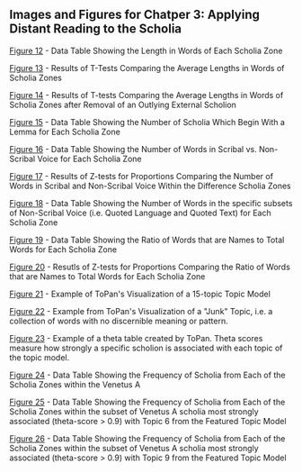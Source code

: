 ## Images and Figures for Chatper 3: Applying Distant Reading to the Scholia ##

[Figure 12](https://github.com/cjschu17/Thesis2016-2017/blob/master/Appendix/Chapter3/Images/Fig12.png) - Data Table Showing the Length in Words of Each Scholia Zone

[Figure 13](https://github.com/cjschu17/Thesis2016-2017/blob/master/Appendix/Chapter3/Images/Fig13.png) - Results of T-Tests Comparing the Average Lengths in Words of Scholia Zones

[Figure 14](https://github.com/cjschu17/Thesis2016-2017/blob/master/Appendix/Chapter3/Images/Fig14.png) - Results of T-tests Comparing the Average Lengths in Words of Scholia Zones after Removal of an Outlying External Scholion

[Figure 15](https://github.com/cjschu17/Thesis2016-2017/blob/master/Appendix/Chapter3/Images/Fig15.png) - Data Table Showing the Number of Scholia Which Begin With a Lemma for Each Scholia Zone

[Figure 16](https://github.com/cjschu17/Thesis2016-2017/blob/master/Appendix/Chapter3/Images/Fig16.png) - Data Table Showing the Number of Words in Scribal vs. Non-Scribal Voice for Each Scholia Zone

[Figure 17](https://github.com/cjschu17/Thesis2016-2017/blob/master/Appendix/Chapter3/Images/Fig17.png) - Results of Z-tests for Proportions Comparing the Number of Words in Scribal and Non-Scribal Voice Within the Difference Scholia Zones

[Figure 18](https://github.com/cjschu17/Thesis2016-2017/blob/master/Appendix/Chapter3/Images/Fig18.png) - Data Table Showing the Number of Words in the specific subsets of Non-Scribal Voice (i.e. Quoted Language and Quoted Text) for Each Scholia Zone

[Figure 19](https://github.com/cjschu17/Thesis2016-2017/blob/master/Appendix/Chapter3/Images/Fig19.png) - Data Table Showing the Ratio of Words that are Names to Total Words for Each Scholia Zone

[Figure 20](https://github.com/cjschu17/Thesis2016-2017/blob/master/Appendix/Chapter3/Images/Fig20.png) - Resutls of Z-tests for Proportions Comparing the Ratio of Words that are Names to Total Words for Each Scholia Zone

[Figure 21](https://github.com/cjschu17/Thesis2016-2017/blob/master/Appendix/Chapter3/Images/Fig21.png) - Example of ToPan's Visualization of a 15-topic Topic Model

[Figure 22](https://github.com/cjschu17/Thesis2016-2017/blob/master/Appendix/Chapter3/Images/Fig22.png) - Example from ToPan's Visualization of a "Junk" Topic, i.e. a collection of words with no discernible meaning or pattern.

[Figure 23](https://github.com/cjschu17/Thesis2016-2017/blob/master/Appendix/Chapter3/Images/Fig23.png) - Example of a theta table created by ToPan. Theta scores measure how strongly a specific scholion is associated with each topic of the topic model.

[Figure 24](https://github.com/cjschu17/Thesis2016-2017/blob/master/Appendix/Chapter3/Images/Fig24.png) - Data Table Showing the Frequency of Scholia from Each of the Scholia Zones within the Venetus A

[Figure 25](https://github.com/cjschu17/Thesis2016-2017/blob/master/Appendix/Chapter3/Images/Fig25.png) - Data Table Showing the Frequency of Scholia from Each of the Scholia Zones within the subset of Venetus A scholia most strongly associated (theta-score > 0.9) with Topic 6 from the Featured Topic Model

[Figure 26](https://github.com/cjschu17/Thesis2016-2017/blob/master/Appendix/Chapter3/Images/Fig26.png) - Data Table Showing the Frequency of Scholia from Each of the Scholia Zones within the subset of Venetus A scholia most strongly associated (theta-score > 0.9) with Topic 9 from the Featured Topic Model
